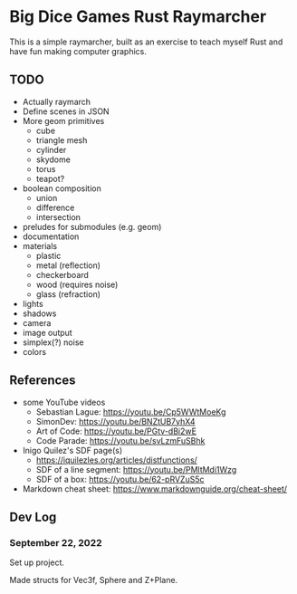 # Big Dice Games Rust Raymarcher

This is a simple raymarcher, built as an exercise to teach myself Rust
and have fun making computer graphics.

## TODO

- Actually raymarch
- Define scenes in JSON
- More geom primitives
  - cube
  - triangle mesh
  - cylinder
  - skydome
  - torus
  - teapot?
- boolean composition
  - union
  - difference
  - intersection
- preludes for submodules (e.g. geom)
- documentation
- materials
  - plastic
  - metal (reflection)
  - checkerboard
  - wood (requires noise)
  - glass (refraction)
- lights
- shadows
- camera
- image output
- simplex(?) noise
- colors

## References

- some YouTube videos
  - Sebastian Lague: https://youtu.be/Cp5WWtMoeKg
  - SimonDev: https://youtu.be/BNZtUB7yhX4
  - Art of Code: https://youtu.be/PGtv-dBi2wE
  - Code Parade: https://youtu.be/svLzmFuSBhk
- Inigo Quilez's SDF page(s)
  - https://iquilezles.org/articles/distfunctions/
  - SDF of a line segment: https://youtu.be/PMltMdi1Wzg
  - SDF of a box: https://youtu.be/62-pRVZuS5c
- Markdown cheat sheet: https://www.markdownguide.org/cheat-sheet/


## Dev Log

### September 22, 2022

Set up project.

Made structs for Vec3f, Sphere and Z+Plane.


